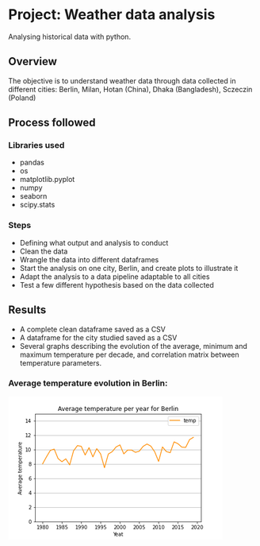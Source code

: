 # Project: Weather data analysis
Analysing historical data with python.


## Overview

The objective is to understand weather data through data collected in different cities: Berlin, Milan, Hotan (China), Dhaka (Bangladesh), Sczeczin (Poland)


## Process followed

### Libraries used

- pandas
- os
- matplotlib.pyplot
- numpy
- seaborn 
- scipy.stats

### Steps

- Defining what output and analysis to conduct
- Clean the data
- Wrangle the data into different dataframes
- Start the analysis on one city, Berlin, and create plots to illustrate it
- Adapt the analysis to a data pipeline adaptable to all cities
- Test a few different hypothesis based on the data collected

## Results

- A complete clean dataframe saved as a CSV
- A dataframe for the city studied saved as a CSV
- Several graphs describing the evolution of the average, minimum and maximum temperature per decade, and correlation matrix between temperature parameters.
 
### Average temperature evolution in Berlin:

![Graph_Berlin](https://github.com/Camillelib/Weather_data_analysis_project/blob/master/Output/1b.%20Average%20temperature%20per%20year%20for%20Berlin.png?raw=true)
